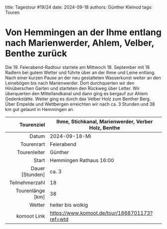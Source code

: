 title: Tagestour #19/24
date: 2024-09-18
authors: Günther Kleinod 
tags: Touren 

# Von Hemmingen an der Ihme entlang nach Marienwerder, Ahlem, Velber, Benthe zurück

Die 19. Feierabend-Radtour startete am Mittwoch 18. September mit 18 Radlern bei gutem Wetter und führte über an der Ihme und Leine entlang. Nach einer kurzen Pause an der neu gestalteten Wasserkunst
weiter an den Leinebögen bis nach Marienwerder. Dort durchquerten wir den Hinüberschen Garten und starteten den Rückweg über Letter. Wir überquerten den Mittellandkanal und dann ging es bergauf zur 
Ahlem Gedenkstätte. Weiter ging es durch das Velber Holz zum Benther Berg. Über Empelde und Wettbergen erreichten wir nach ca. 3 Stunden und 38 km gut gelaunt in Hemmingen an.


Tourenziel       | Ihme, Stichkanal, Marienwerder, Verber Holz, Benthe
---------------: | ----------------------- 
Datum            | 2024-09-18-Mi
Tourenrart       | Feierabend
Tourenleiter     | Günther
Start            | Hemmingen Rathaus 16:00
Dauer [Stunden]  | ca. 3
Teilnehmerzahl   | 18
Tourenlänge [km] | 38
Wetter           | heiter bis wolkig
komoot Link      | <https://www.komoot.de/tour/1868701173?ref=wtd>
